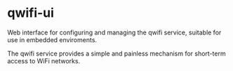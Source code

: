 qwifi-ui
===========

Web interface for configuring and managing the qwifi service, suitable for use in embedded enviroments.

The qwifi service provides a simple and painless mechanism for short-term access to WiFi networks.
